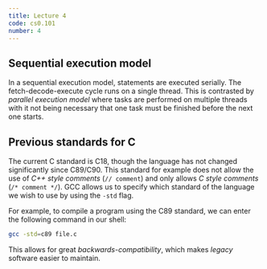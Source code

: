 ```yaml
---
title: Lecture 4
code: cs0.101
number: 4
---
```

## Sequential execution model

In a sequential execution model, statements are executed serially. The fetch-decode-execute cycle runs on a single thread. This is contrasted by *parallel execution model* where tasks are performed on multiple threads with it not being necessary that one task must be finished before the next one starts.

## Previous standards for C

The current C standard is C18, though the language has not changed significantly since C89/C90. This standard for example does not allow the use of *C++ style comments* (`// comment`) and only allows *C style comments* (`/* comment */`).
GCC allows us to specify which standard of the language we wish to use by using the `-std` flag. 

For example, to compile a program using the C89 standard, we can enter the following command in our shell:
```bash
gcc -std=c89 file.c 
```

This allows for great *backwards-compatibility*, which makes *legacy* software easier to maintain.
